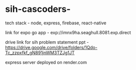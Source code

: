 # sih-cascoders-

tech stack - node, express, firebase, react-native

link for expo go app - exp://imnx9ha.seaghull.8081.exp.direct

drive link for sih problem statement ppt - 
https://drive.google.com/drive/folders/1Qdo-Tc_zzpxfkf_gN891jnWM3TZJg1JT

express server deployed on render.com

